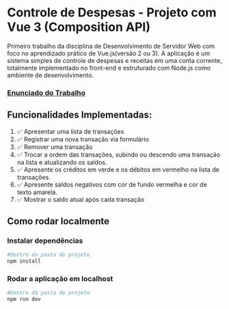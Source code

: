 # Controle de Despesas - Projeto com Vue 3 (Composition API)
  Primeiro trabalho da disciplina de Desenvolvimento de Servidor Web com foco no aprendizado prático de Vue.js(versão 2 ou 3).
  A aplicação é um sistema simples de controle de despesas e receitas em uma conta corrente, totalmente
  implementado no front-end e estruturado com Node.js como ambiente de desenvolvimento.
### [Enunciado do Trabalho](./EnunciadoTrabalho.pdf)
## Funcionalidades Implementadas:
1. ✅ Apresentar uma lista de transações 
2. ✅ Registrar uma nova transação via formulário
3. ✅ Remover uma transação
4. ✅ Trocar a ordem das transações, subindo ou descendo uma transação na lista e atualizando os saldos.
5. ✅ Apresente os créditos em verde e os débitos em vermelho na lista de transações. 
6. ✅ Apresente saldos negativos com cor de fundo vermelha e cor de texto amarela.
7. ✅ Mostrar o saldo atual após cada transação
   
## Como rodar localmente

### Instalar dependências
```sh
#Dentro da pasta do projeto
npm install
```

### Rodar a aplicação em localhost

```sh
#Dentro da pasta do projeto
npm run dev
```
